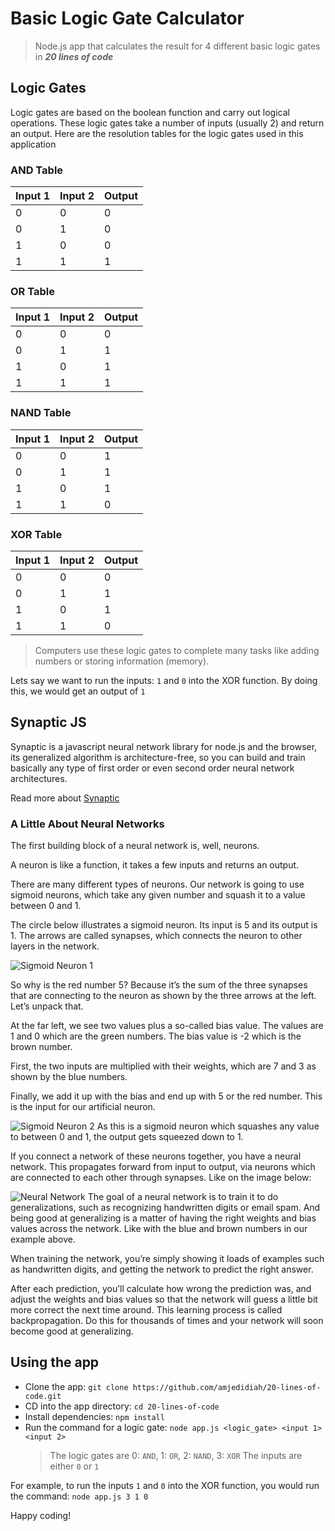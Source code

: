 # Basic Logic Gate Calculator

> Node.js app that calculates the result for 4 different basic logic gates in **_20 lines of code_**

## Logic Gates

Logic gates are based on the boolean function and carry out logical operations.
These logic gates take a number of inputs (usually 2) and return an output.
Here are the resolution tables for the logic gates used in this application

### AND Table

| Input 1 | Input 2 | Output |
| ------- | ------- | ------ |
| 0       | 0       | 0      |
| 0       | 1       | 0      |
| 1       | 0       | 0      |
| 1       | 1       | 1      |

### OR Table

| Input 1 | Input 2 | Output |
| ------- | ------- | ------ |
| 0       | 0       | 0      |
| 0       | 1       | 1      |
| 1       | 0       | 1      |
| 1       | 1       | 1      |

### NAND Table

| Input 1 | Input 2 | Output |
| ------- | ------- | ------ |
| 0       | 0       | 1      |
| 0       | 1       | 1      |
| 1       | 0       | 1      |
| 1       | 1       | 0      |

### XOR Table

| Input 1 | Input 2 | Output |
| ------- | ------- | ------ |
| 0       | 0       | 0      |
| 0       | 1       | 1      |
| 1       | 0       | 1      |
| 1       | 1       | 0      |

> Computers use these logic gates to complete many tasks like adding numbers or storing information (memory).
  
Lets say we want to run the inputs: `1` and `0` into the XOR function. By doing this, we would get an output of `1`

## Synaptic JS

Synaptic is a javascript neural network library for node.js and the browser, its generalized algorithm is architecture-free, so you can build and train basically any type of first order or even second order neural network architectures.

Read more about [Synaptic](https://github.com/cazala/synaptic)

### A Little About Neural Networks

The first building block of a neural network is, well, neurons.

A neuron is like a function, it takes a few inputs and returns an output.

There are many different types of neurons. Our network is going to use sigmoid neurons, which take any given number and squash it to a value between 0 and 1.

The circle below illustrates a sigmoid neuron. Its input is 5 and its output is 1. The arrows are called synapses, which connects the neuron to other layers in the network.

![Sigmoid Neuron 1](https://cdn-media-1.freecodecamp.org/images/1*TGn24UaXx1LNcyuiySa0NQ.png)

So why is the red number 5? Because it’s the sum of the three synapses that are connecting to the neuron as shown by the three arrows at the left. Let’s unpack that.

At the far left, we see two values plus a so-called bias value. The values are 1 and 0 which are the green numbers. The bias value is -2 which is the brown number.

First, the two inputs are multiplied with their weights, which are 7 and 3 as shown by the blue numbers.

Finally, we add it up with the bias and end up with 5 or the red number. This is the input for our artificial neuron.

![Sigmoid Neuron 2](https://cdn-media-1.freecodecamp.org/images/1*CjCW6wYx4zYF_X6OnaDCNQ.png)
As this is a sigmoid neuron which squashes any value to between 0 and 1, the output gets squeezed down to 1.

If you connect a network of these neurons together, you have a neural network. This propagates forward from input to output, via neurons which are connected to each other through synapses. Like on the image below:

![Neural Network](https://cdn-media-1.freecodecamp.org/images/1*9dt933ts_01LH25ERAM8mw.png)
The goal of a neural network is to train it to do generalizations, such as recognizing handwritten digits or email spam. And being good at generalizing is a matter of having the right weights and bias values across the network. Like with the blue and brown numbers in our example above.

When training the network, you’re simply showing it loads of examples such as handwritten digits, and getting the network to predict the right answer.

After each prediction, you’ll calculate how wrong  the prediction was, and adjust the weights and bias values so that the network will guess a little bit more correct the next time around. This learning process is called backpropagation. Do this for thousands of times and your network will soon become good at generalizing.

## Using the app

- Clone the app: `git clone https://github.com/amjedidiah/20-lines-of-code.git`
- CD into the app directory: `cd 20-lines-of-code`
- Install dependencies: `npm install`
- Run the command for a logic gate: `node app.js <logic_gate> <input 1> <input 2>`
    > The logic gates are 0: `AND`, 1: `OR`, 2: `NAND`, 3: `XOR`
    > The inputs are either `0` or `1`

For example, to run the inputs `1` and `0` into the XOR function, you would run the command: `node app.js 3 1 0`

Happy coding!
